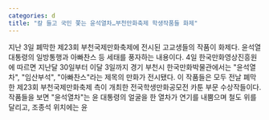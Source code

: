 ```yaml
---
categories: d
title: "칼 들고 국민 쫓는 윤석열차…부천만화축제 학생작품들 화제"
---
```

지난 3일 폐막한 제23회 부천국제만화축제에 전시된 고교생들의 작품이 화제다. 윤석열 대통령의 일방통행과 아빠찬스 등 세태를 풍자하는 내용이다. 4일 한국만화영상진흥원에 따르면 지난달 30일부터 이달 3일까지 경기 부천시 한국만화박물관에서는 "윤석열차", "임산부석", "아빠찬스"라는 제목의 만화가 전시됐다. 이 작품들은 모두 전날 폐막한 제23회 부천국제만화축제 측이 개최한 전국학생만화공모전 카툰 부문 수상작들이다. 작품들을 보면 "윤석열차"는 윤 대통령의 얼굴을 한 열차가 연기를 내뿜으며 철도 위를 달리고, 조종석 위치에는 윤